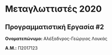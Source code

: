 # Μεταγλωττιστές 2020
## Προγραμματιστική Εργασία #2

**Ονοματεπώνυμο:** Αλέξαδνρος-Γεώργιος Λουκάς

**Α.Μ.:** Π2017123


